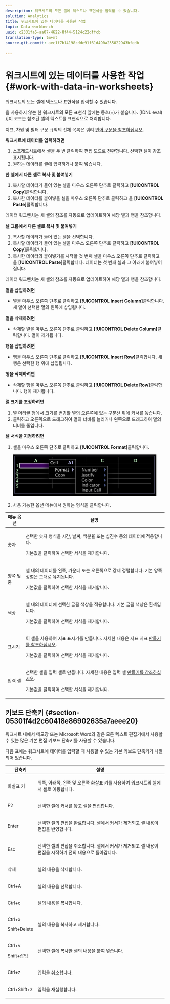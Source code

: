 ```yaml
---
description: 워크시트의 모든 셀에 텍스트나 표현식을 입력할 수 있습니다.
solution: Analytics
title: 워크시트에 있는 데이터를 사용한 작업
topic: Data workbench
uuid: c2331fa5-aa07-4622-8f44-5124c22dffcb
translation-type: tm+mt
source-git-commit: aec1f7b14198cdde91f61d490a235022943bfedb

---
```



# 워크시트에 있는 데이터를 사용한 작업{#work-with-data-in-worksheets}

워크시트의 모든 셀에 텍스트나 표현식을 입력할 수 있습니다.

을 사용하지 않는 한 워크시트의 모든 표현식 앞에는 등호(=)가 붙습니다. [!DNL eval( )]이 코드는 참조된 셀의 텍스트를 표현식으로 처리합니다.

지표, 차원 및 필터 구문 규칙의 전체 목록은 쿼리 [언어 구문을 참조하십시오](../../../home/c-get-started/c-qry-lang-syntx/c-qry-lang-syntx.md#concept-15d1d3f5164a47d49468c5acb7299d9f).

**워크시트에 데이터를 입력하려면**

1. 스프레드시트에서 셀을 두 번 클릭하여 편집 모드로 전환합니다. 선택한 셀이 강조 표시됩니다.
1. 원하는 데이터를 셀에 입력하거나 붙여 넣습니다.

**한 셀에서 다른 셀로 복사 및 붙여넣기**

1. 복사할 데이터가 들어 있는 셀을 마우스 오른쪽 단추로 클릭하고 **[!UICONTROL Copy]**&#x200B;클릭합니다.
1. 복사한 데이터를 붙여넣을 셀을 마우스 오른쪽 단추로 클릭하고 을 **[!UICONTROL Paste]**&#x200B;클릭합니다.

데이터 워크벤치는 새 셀의 참조를 자동으로 업데이트하여 해당 열과 행을 참조합니다.

**셀 그룹에서 다른 셀로 복사 및 붙여넣기**

1. 복사할 데이터가 들어 있는 셀을 선택합니다.
1. 복사할 데이터가 들어 있는 셀을 마우스 오른쪽 단추로 클릭하고 **[!UICONTROL Copy]**&#x200B;클릭합니다.
1. 복사한 데이터의 붙여넣기를 시작할 첫 번째 셀을 마우스 오른쪽 단추로 클릭하고 을 **[!UICONTROL Paste]**&#x200B;클릭합니다. 데이터는 첫 번째 셀과 그 아래에 붙여넣어집니다.

데이터 워크벤치는 새 셀의 참조를 자동으로 업데이트하여 해당 열과 행을 참조합니다.

**열을 삽입하려면**

* 열을 마우스 오른쪽 단추로 클릭하고 **[!UICONTROL Insert Column]**&#x200B;클릭합니다. 새 열이 선택한 열의 왼쪽에 삽입됩니다.

**열을 삭제하려면**

* 삭제할 열을 마우스 오른쪽 단추로 클릭하고 **[!UICONTROL Delete Column]**&#x200B;클릭합니다. 열이 제거됩니다.

**행을 삽입하려면**

* 행을 마우스 오른쪽 단추로 클릭하고 **[!UICONTROL Insert Row]**&#x200B;클릭합니다. 새 행은 선택한 행 위에 삽입됩니다.

**행을 삭제하려면**

* 삭제할 행을 마우스 오른쪽 단추로 클릭하고 **[!UICONTROL Delete Row]**&#x200B;클릭합니다. 행이 제거됩니다.

**열 크기를 조정하려면**

1. 열 머리글 행에서 크기를 변경할 열의 오른쪽에 있는 구분선 위에 커서를 놓습니다.
1. 클릭하고 오른쪽으로 드래그하여 열의 너비를 늘리거나 왼쪽으로 드래그하여 열의 너비를 줄입니다.

**셀 서식을 지정하려면**

1. 셀을 마우스 오른쪽 단추로 클릭하고 **[!UICONTROL Format]**&#x200B;클릭합니다.

   ![](assets/mnu_Worksheet_Format.png)

1. 사용 가능한 옵션 메뉴에서 원하는 형식을 클릭합니다.

<table id="table_5788E01E52CC44E7927A0D23760D9EDD"> 
 <thead> 
  <tr> 
   <th colname="col1" class="entry"> 메뉴 옵션 </th> 
   <th colname="col2" class="entry"> 설명 </th> 
  </tr>
 </thead>
 <tbody> 
  <tr> 
   <td colname="col1"> <p>숫자 </p> </td> 
   <td colname="col2"> <p>선택한 숫자 형식을 시간, 날짜, 백분율 또는 십진수 등의 데이터에 적용합니다. </p> <p>기본값을 <span class="uicontrol"> 클릭하여</span> 선택한 서식을 제거합니다. </p> </td> 
  </tr> 
  <tr> 
   <td colname="col1"> <p>양쪽 맞춤 </p> </td> 
   <td colname="col2"> <p>셀 내의 데이터를 왼쪽, 가운데 또는 오른쪽으로 강제 정렬합니다. 기본 양쪽 정렬은 그대로 유지됩니다. </p> <p>기본값을 <span class="uicontrol"> 클릭하여</span> 선택한 서식을 제거합니다. </p> </td> 
  </tr> 
  <tr> 
   <td colname="col1"> <p>색상 </p> </td> 
   <td colname="col2"> <p>셀 내의 데이터에 선택한 글꼴 색상을 적용합니다. 기본 글꼴 색상은 흰색입니다. </p> <p>기본값을 <span class="uicontrol"> 클릭하여</span> 선택한 서식을 제거합니다. </p> </td> 
  </tr> 
  <tr> 
   <td colname="col1"> <p>표시기 </p> </td> 
   <td colname="col2"> <p>이 셀을 사용하여 지표 표시기를 만듭니다. 자세한 내용은 지표 지표 <a href="../../../home/c-get-started/c-analysis-vis/c-wksts/c-metric-ind.md#concept-f0e911b23b2c4e8da3e1ea7b9ae04183"> 만들기를 참조하십시오</a>. </p> <p>기본값을 <span class="uicontrol"> 클릭하여</span> 선택한 서식을 제거합니다. </p> </td> 
  </tr> 
  <tr> 
   <td colname="col1"> <p>입력 셀 </p> </td> 
   <td colname="col2"> <p>선택한 셀을 입력 셀로 만듭니다. 자세한 내용은 입력 셀 <a href="../../../home/c-get-started/c-analysis-vis/c-wksts/c-input-cells.md#concept-08cd2c05a28a43dd9f7698b37e23e590"> 만들기를 참조하십시오</a>. </p> <p>기본값을 <span class="uicontrol"> 클릭하여</span> 선택한 서식을 제거합니다. </p> </td> 
  </tr> 
 </tbody> 
</table>

## 키보드 단축키 {#section-05301f4d2c60418e86902635a7aeee20}

워크시트 내에서 메모장 또는 Microsoft Word와 같은 모든 텍스트 편집기에서 사용할 수 있는 많은 기본 편집 키보드 단축키를 사용할 수 있습니다.

다음 표에는 워크시트에 데이터를 입력할 때 사용할 수 있는 기본 키보드 단축키가 나열되어 있습니다.

<table id="table_8E6F73F253B3451CA1DE45EE4F4E69EF"> 
 <thead> 
  <tr> 
   <th colname="col1" class="entry"> 단축키 </th> 
   <th colname="col2" class="entry"> 설명 </th> 
  </tr> 
 </thead>
 <tbody> 
  <tr> 
   <td colname="col1"> <p>화살표 키 </p> </td> 
   <td colname="col2"> <p>위쪽, 아래쪽, 왼쪽 및 오른쪽 화살표 키를 사용하여 워크시트의 셀에서 셀로 이동합니다. </p> </td> 
  </tr> 
  <tr> 
   <td colname="col1"> <p>F2 </p> </td> 
   <td colname="col2"> <p>선택한 셀에 커서를 놓고 셀을 편집합니다. </p> </td> 
  </tr> 
  <tr> 
   <td colname="col1"> <p>Enter </p> </td> 
   <td colname="col2"> <p>선택한 셀의 편집을 완료합니다. 셀에서 커서가 제거되고 셀 내용이 편집을 반영합니다. </p> </td> 
  </tr> 
  <tr> 
   <td colname="col1"> <p>Esc </p> </td> 
   <td colname="col2"> <p>선택한 셀의 편집을 취소합니다. 셀에서 커서가 제거되고 셀 내용이 편집을 시작하기 전의 내용으로 돌아갑니다. </p> </td> 
  </tr> 
  <tr> 
   <td colname="col1"> <p>삭제 </p> </td> 
   <td colname="col2"> <p>셀의 내용을 삭제합니다. </p> </td> 
  </tr> 
  <tr> 
   <td colname="col1"> <p>Ctrl+A </p> </td> 
   <td colname="col2"> <p>셀의 내용을 선택합니다. </p> </td> 
  </tr> 
  <tr> 
   <td colname="col1"> <p>Ctrl+c </p> </td> 
   <td colname="col2"> <p>셀의 내용을 복사합니다. </p> </td> 
  </tr> 
  <tr> 
   <td colname="col1"> <p>Ctrl+x </p> <p>Shift+Delete </p> </td> 
   <td colname="col2"> <p>셀의 내용을 복사하고 제거합니다. </p> </td> 
  </tr> 
  <tr> 
   <td colname="col1"> <p>Ctrl+v </p> <p>Shift+삽입 </p> </td> 
   <td colname="col2"> <p>선택한 셀에 복사한 셀의 내용을 붙여 넣습니다. </p> </td> 
  </tr> 
  <tr> 
   <td colname="col1"> <p>Ctrl+z </p> </td> 
   <td colname="col2"> <p>입력을 취소합니다. </p> </td> 
  </tr> 
  <tr> 
   <td colname="col1"> <p>Ctrl+Shift+z </p> </td> 
   <td colname="col2"> <p>입력을 재실행합니다. </p> </td> 
  </tr> 
 </tbody> 
</table>


